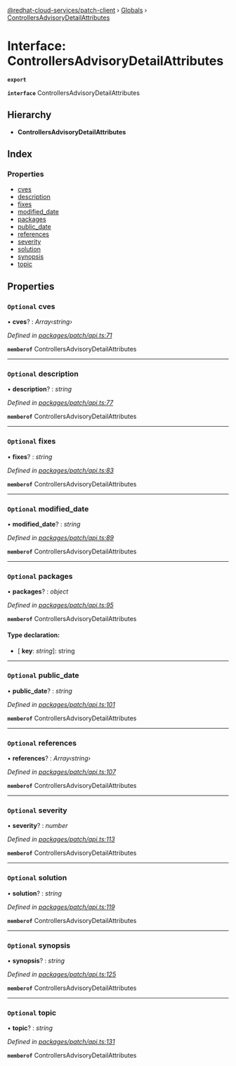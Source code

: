 [@redhat-cloud-services/patch-client](../README.md) › [Globals](../globals.md) › [ControllersAdvisoryDetailAttributes](controllersadvisorydetailattributes.md)

# Interface: ControllersAdvisoryDetailAttributes

**`export`** 

**`interface`** ControllersAdvisoryDetailAttributes

## Hierarchy

* **ControllersAdvisoryDetailAttributes**

## Index

### Properties

* [cves](controllersadvisorydetailattributes.md#optional-cves)
* [description](controllersadvisorydetailattributes.md#optional-description)
* [fixes](controllersadvisorydetailattributes.md#optional-fixes)
* [modified_date](controllersadvisorydetailattributes.md#optional-modified_date)
* [packages](controllersadvisorydetailattributes.md#optional-packages)
* [public_date](controllersadvisorydetailattributes.md#optional-public_date)
* [references](controllersadvisorydetailattributes.md#optional-references)
* [severity](controllersadvisorydetailattributes.md#optional-severity)
* [solution](controllersadvisorydetailattributes.md#optional-solution)
* [synopsis](controllersadvisorydetailattributes.md#optional-synopsis)
* [topic](controllersadvisorydetailattributes.md#optional-topic)

## Properties

### `Optional` cves

• **cves**? : *Array‹string›*

*Defined in [packages/patch/api.ts:71](https://github.com/RedHatInsights/javascript-clients/blob/425773b/packages/patch/api.ts#L71)*

**`memberof`** ControllersAdvisoryDetailAttributes

___

### `Optional` description

• **description**? : *string*

*Defined in [packages/patch/api.ts:77](https://github.com/RedHatInsights/javascript-clients/blob/425773b/packages/patch/api.ts#L77)*

**`memberof`** ControllersAdvisoryDetailAttributes

___

### `Optional` fixes

• **fixes**? : *string*

*Defined in [packages/patch/api.ts:83](https://github.com/RedHatInsights/javascript-clients/blob/425773b/packages/patch/api.ts#L83)*

**`memberof`** ControllersAdvisoryDetailAttributes

___

### `Optional` modified_date

• **modified_date**? : *string*

*Defined in [packages/patch/api.ts:89](https://github.com/RedHatInsights/javascript-clients/blob/425773b/packages/patch/api.ts#L89)*

**`memberof`** ControllersAdvisoryDetailAttributes

___

### `Optional` packages

• **packages**? : *object*

*Defined in [packages/patch/api.ts:95](https://github.com/RedHatInsights/javascript-clients/blob/425773b/packages/patch/api.ts#L95)*

**`memberof`** ControllersAdvisoryDetailAttributes

#### Type declaration:

* \[ **key**: *string*\]: string

___

### `Optional` public_date

• **public_date**? : *string*

*Defined in [packages/patch/api.ts:101](https://github.com/RedHatInsights/javascript-clients/blob/425773b/packages/patch/api.ts#L101)*

**`memberof`** ControllersAdvisoryDetailAttributes

___

### `Optional` references

• **references**? : *Array‹string›*

*Defined in [packages/patch/api.ts:107](https://github.com/RedHatInsights/javascript-clients/blob/425773b/packages/patch/api.ts#L107)*

**`memberof`** ControllersAdvisoryDetailAttributes

___

### `Optional` severity

• **severity**? : *number*

*Defined in [packages/patch/api.ts:113](https://github.com/RedHatInsights/javascript-clients/blob/425773b/packages/patch/api.ts#L113)*

**`memberof`** ControllersAdvisoryDetailAttributes

___

### `Optional` solution

• **solution**? : *string*

*Defined in [packages/patch/api.ts:119](https://github.com/RedHatInsights/javascript-clients/blob/425773b/packages/patch/api.ts#L119)*

**`memberof`** ControllersAdvisoryDetailAttributes

___

### `Optional` synopsis

• **synopsis**? : *string*

*Defined in [packages/patch/api.ts:125](https://github.com/RedHatInsights/javascript-clients/blob/425773b/packages/patch/api.ts#L125)*

**`memberof`** ControllersAdvisoryDetailAttributes

___

### `Optional` topic

• **topic**? : *string*

*Defined in [packages/patch/api.ts:131](https://github.com/RedHatInsights/javascript-clients/blob/425773b/packages/patch/api.ts#L131)*

**`memberof`** ControllersAdvisoryDetailAttributes
